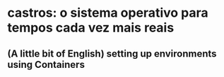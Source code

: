# castros: o sistema operativo para tempos cada vez mais reais
## (A little bit of English) setting up environments using Containers